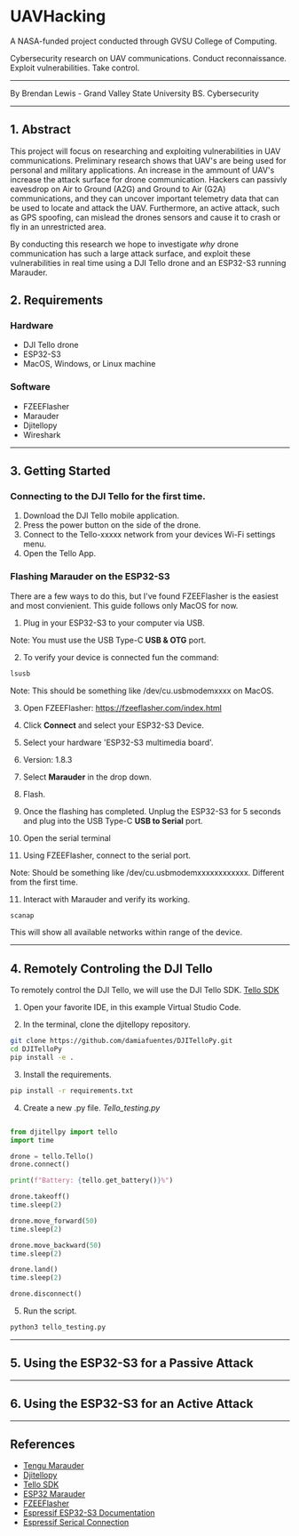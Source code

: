 # UAVHacking

A NASA-funded project conducted through GVSU College of Computing. 
 
Cybersecurity research on UAV communications. Conduct reconnaissance. Exploit vulnerabilities.  Take control.

---

By Brendan Lewis - Grand Valley State University
BS. Cybersecurity

---
## 1. Abstract

This project will focus on researching and exploiting vulnerabilities in UAV communications. Preliminary research shows that UAV's are being used for personal and military applications. An increase in the ammount of UAV's increase the attack surface for drone communication. Hackers can passivly eavesdrop on Air to Ground (A2G) and Ground to Air (G2A) communications, and they can uncover important telemetry data that can be used to locate and attack the UAV. Furthermore, an active attack, such as GPS spoofing, can mislead the drones sensors and cause it to crash or fly in an unrestricted area.

By conducting this research we hope to investigate _why_ drone communication has such a large attack surface, and exploit these vulnerabilities in real time using a DJI Tello drone and an ESP32-S3 running Marauder. 


## 2. Requirements

### Hardware

- DJI Tello drone
- ESP32-S3
- MacOS, Windows, or Linux machine

### Software

- FZEEFlasher
- Marauder
- Djitellopy
- Wireshark

---
## 3. Getting Started

### Connecting to the DJI Tello for the first time.

1. Download the DJI Tello mobile application.
2. Press the power button on the side of the drone.
3. Connect to the Tello-xxxxx network from your devices Wi-Fi settings menu.
4. Open the Tello App.

### Flashing Marauder on the ESP32-S3

There are a few ways to do this, but I've found FZEEFlasher is the easiest and most convienient. This guide follows only MacOS for now. 

1. Plug in your ESP32-S3 to your computer via USB.

 Note: You must use the USB Type-C **USB & OTG** port.

2. To verify your device is connected fun the command:

```bash
lsusb
```

 Note: This should be something like /dev/cu.usbmodemxxxx on MacOS.

3. Open FZEEFlasher: https://fzeeflasher.com/index.html

4. Click **Connect** and select your ESP32-S3 Device. 

5. Select your hardware 'ESP32-S3 multimedia board'.

6. Version: 1.8.3

7. Select **Marauder** in the drop down.

8. Flash.

9. Once the flashing has completed. Unplug the ESP32-S3 for 5 seconds and plug into the USB Type-C **USB to Serial** port.

10. Open the serial terminal
   
11. Using FZEEFlasher, connect to the serial port.

 Note: Should be something like /dev/cu.usbmodemxxxxxxxxxxxx. Different from the first time.

11. Interact with Marauder and verify its working.

```bash
scanap
```

This will show all available networks within range of the device. 

---
## 4. Remotely Controling the DJI Tello 

To remotely control the DJI Tello, we will use the DJI Tello SDK. [Tello SDK](https://dl-cdn.ryzerobotics.com/downloads/tello/20180910/Tello%20SDK%20Documentation%20EN_1.3.pdf)

1. Open your favorite IDE, in this example Virtual Studio Code.

2. In the terminal, clone the djitellopy repository.

```bash
git clone https://github.com/damiafuentes/DJITelloPy.git
cd DJITelloPy
pip install -e .
```

3. Install the requirements.

```bash
pip install -r requirements.txt
```

4. Create a new .py file. _Tello_testing.py_

```python

from djitellpy import tello
import time

drone = tello.Tello()
drone.connect()

print(f"Battery: {tello.get_battery()}%")

drone.takeoff()
time.sleep(2)

drone.move_forward(50)
time.sleep(2)

drone.move_backward(50)
time.sleep(2)

drone.land()
time.sleep(2)

drone.disconnect()
```

5. Run the script.

```bash
python3 tello_testing.py
```

---

## 5. Using the ESP32-S3 for a Passive Attack

---

## 6. Using the ESP32-S3 for an Active Attack
---

## References

- [Tengu Marauder](https://github.com/Lexicon121/Tengu-Marauder/blob/main/Guides/Workshop.md)
- [Djitellopy](https://github.com/damiafuentes/DJITelloPy)
- [Tello SDK](https://dl-cdn.ryzerobotics.com/downloads/tello/20180910/Tello%20SDK%20Documentation%20EN_1.3.pdf)
- [ESP32 Marauder](https://github.com/justcallmekoko/ESP32Marauder)
- [FZEEFlasher](https://fzeeflasher.com/index.html)
- [Espressif ESP32-S3 Documentation](https://docs.espressif.com/projects/esptool/en/latest/esp32s3/installation.html)
- [Espressif Serical Connection](https://docs.espressif.com/projects/esp-idf/en/stable/esp32s3/get-started/establish-serial-connection.html)
  
